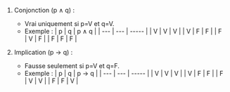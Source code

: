 1. Conjonction (p ∧ q) :
   - Vrai uniquement si p=V et q=V.
   - Exemple :
     | p   | q   | p ∧ q |
     | --- | --- | ----- |
     |  V  |  V  |   V   |
     |  V  |  F  |   F   |
     |  F  |  V  |   F   |
     |  F  |  F  |   F   |

2. Implication (p → q) :
   - Fausse seulement si p=V et q=F.
   - Exemple :
     | p   | q   | p → q |
     | --- | --- | ----- |
     |  V  |  V  |   V   |
     |  V  |  F  |   F   |
     |  F  |  V  |   V   |
     |  F  |  F  |   V   |
